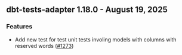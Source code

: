 ## dbt-tests-adapter 1.18.0 - August 19, 2025

### Features

- Add new test for test unit tests involing models with columns with reserved words ([#1273](https://github.com/dbt-labs/dbt-adapters/issues/1273))
